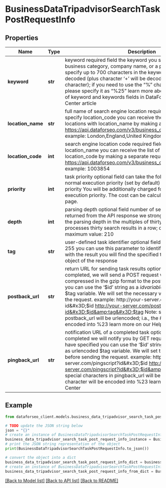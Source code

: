 # BusinessDataTripadvisorSearchTaskPostRequestInfo


## Properties

Name | Type | Description | Notes
------------ | ------------- | ------------- | -------------
**keyword** | **str** | keyword required field the keyword you specify should indicate a business category, company name, or a prominent place; you can specify up to 700 characters in the keyword filed; all %## will be decoded (plus character ‘+’ will be decoded to a space character); if you need to use the “%” character for your keyword, please specify it as “%25” learn more about rules and limitations of keyword and keywords fields in DataForSEO APIs in this Help Center article | [optional] 
**location_name** | **str** | full name of search engine location required field if you don’t specify location_code you can receive the list of available locations with location_name by making a separate request to the https://api.dataforseo.com/v3/business_data/tripadvisor/locations example: London,England,United Kingdom | [optional] 
**location_code** | **int** | search engine location code required field if you don’t specify location_name you can receive the list of available locations with location_code by making a separate request to the https://api.dataforseo.com/v3/business_data/tripadvisor/locations example: 1003854 | [optional] 
**priority** | **int** | task priority optional field can take the following values: 1 – normal execution priority (set by default) 2 – high execution priority You will be additionally charged for the tasks with high execution priority. The cost can be calculated on the Pricing page. | [optional] 
**depth** | **int** | parsing depth optional field number of search results to be returned from the API response we strongly recommend setting the parsing depth in the multiples of thirty because our systems processes thirty search results in a row; default value: 30; maximum value: 210 | [optional] 
**tag** | **str** | user-defined task identifier optional field the character limit is 255 you can use this parameter to identify the task and match it with the result you will find the specified tag value in the data object of the response | [optional] 
**postback_url** | **str** | return URL for sending task results optional field once the task is completed, we will send a POST request with its results compressed in the gzip format to the postback_url you specified you can use the ‘$id’ string as a $id variable and ‘$tag’ as urlencoded $tag variable. We will set the necessary values before sending the request. example: http://your-server.com/postbackscript?id&#x3D;$id http://your-server.com/postbackscript?id&#x3D;$id&amp;tag&#x3D;$tag Note: special characters in postback_url will be urlencoded; i.a., the # character will be encoded into %23 learn more on our Help Center | [optional] 
**pingback_url** | **str** | notification URL of a completed task optional field when a task is completed we will notify you by GET request sent to the URL you have specified you can use the ‘$id’ string as a $id variable and ‘$tag’ as urlencoded $tag variable. We will set the necessary values before sending the request. example: http://your-server.com/pingscript?id&#x3D;$id http://your-server.com/pingscript?id&#x3D;$id&amp;tag&#x3D;$tag Note: special characters in pingback_url will be urlencoded; i.a., the # character will be encoded into %23 learn more on our Help Center | [optional] 

## Example

```python
from dataforseo_client.models.business_data_tripadvisor_search_task_post_request_info import BusinessDataTripadvisorSearchTaskPostRequestInfo

# TODO update the JSON string below
json = "{}"
# create an instance of BusinessDataTripadvisorSearchTaskPostRequestInfo from a JSON string
business_data_tripadvisor_search_task_post_request_info_instance = BusinessDataTripadvisorSearchTaskPostRequestInfo.from_json(json)
# print the JSON string representation of the object
print(BusinessDataTripadvisorSearchTaskPostRequestInfo.to_json())

# convert the object into a dict
business_data_tripadvisor_search_task_post_request_info_dict = business_data_tripadvisor_search_task_post_request_info_instance.to_dict()
# create an instance of BusinessDataTripadvisorSearchTaskPostRequestInfo from a dict
business_data_tripadvisor_search_task_post_request_info_from_dict = BusinessDataTripadvisorSearchTaskPostRequestInfo.from_dict(business_data_tripadvisor_search_task_post_request_info_dict)
```
[[Back to Model list]](../README.md#documentation-for-models) [[Back to API list]](../README.md#documentation-for-api-endpoints) [[Back to README]](../README.md)


